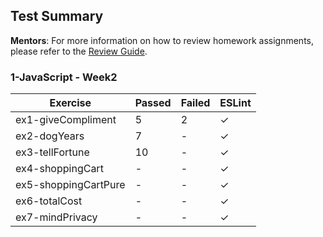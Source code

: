 ## Test Summary

**Mentors**: For more information on how to review homework assignments, please refer to the [Review Guide](https://github.com/HackYourFuture/mentors/blob/main/assignment-support/review-guide.md).

### 1-JavaScript - Week2

|       Exercise       | Passed | Failed | ESLint |
|----------------------|--------|--------|--------|
| ex1-giveCompliment   |   5    |   2    |   ✓    |
| ex2-dogYears         |   7    |   -    |   ✓    |
| ex3-tellFortune      |   10   |   -    |   ✓    |
| ex4-shoppingCart     |   -    |   -    |   ✓    |
| ex5-shoppingCartPure |   -    |   -    |   ✓    |
| ex6-totalCost        |   -    |   -    |   ✓    |
| ex7-mindPrivacy      |   -    |   -    |   ✓    |
